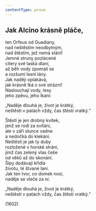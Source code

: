 ```yaml
---
contentType: prose
---
```


<section>

## Jak Alcino krásně pláče,

ten Orfeus od Guadiany,  
nad neštěstím neodbytným,  
nad štěstím, jež nemá stání!  
Jemné struny pozlacené  
citery své laská dlaní,  
až běh vody zpomalí se  
a rozšumí lesní lány.  
Jak naději oplakává,  
jak krásně lká o své strázni!  
Naslouchají vody, lesy  
jeho zpěvu, jeho lkaní:

„Naděje dlouhá je, život je krátký,  
neštěstí v patách vždy, čas štěstí vratký.“

Štěstí je jen drobný kvítek,  
jenž se rodí za svítání,  
ale v záři slunce vadne  
a nedočká do klekání.  
Neštěstí je jak ty duby  
rozložené v horské stráni,  
jimž čas zelený vlas češe  
od věků až do skonání.  
Šípy dodávají křídla  
životu, té štvané lani.  
Jak ten tvor, co domek nosí,  
naděje se vleče za ní.

„Naděje dlouhá je, život je krátký,  
neštěstí v patách vždy, čas štěstí vratký.“

(1602)

</section>
